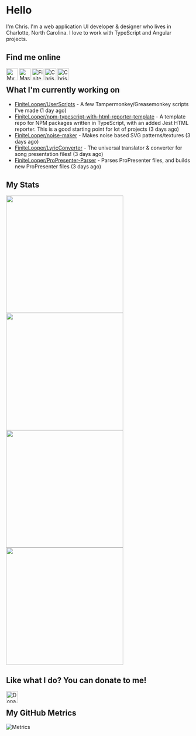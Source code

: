 # Hello
I'm Chris. I'm a web application UI developer & designer who lives in Charlotte, North Carolina. I love to work with TypeScript and Angular projects.


## Find me online
[<img align="left" width="32px" src="https://img.icons8.com/fluency/32/domain.png"               alt="My Portfolio Website" />](http://chrisbarr.me)
[<img align="left" width="32px" src="https://img.icons8.com/?size=2x&id=uf5LbKlNfuhx&format=png" alt="Mastodon" />](https://hachyderm.io/@FiniteLooper)
[<img align="left" width="32px" src="https://img.icons8.com/fluency/32/github.png"               alt="FiniteLooper | GitHub" />](http://github.com/FiniteLooper)
[<img align="left" width="32px" src="https://img.icons8.com/fluency/32/linkedin.png"             alt="Chris Barr | LinkedIn" />](https://linkedin.com/in/chrismbarr)
[<img align="left" width="32px" src="https://img.icons8.com/fluency/32/stackoverflow.png"        alt="Chris Barr | Stack Overflow" />](https://stackoverflow.com/users/79677/chris-barr)

<br/>

## What I'm currently working on

- [FiniteLooper/UserScripts](https://github.com/FiniteLooper/UserScripts) - A few Tampermonkey/Greasemonkey scripts I've made (1 day ago)
- [FiniteLooper/npm-typescript-with-html-reporter-template](https://github.com/FiniteLooper/npm-typescript-with-html-reporter-template) - A template repo for NPM packages written in TypeScript, with an added Jest HTML reporter. This is a good starting point for lot of projects  (3 days ago)
- [FiniteLooper/noise-maker](https://github.com/FiniteLooper/noise-maker) - Makes noise based SVG patterns/textures (3 days ago)
- [FiniteLooper/LyricConverter](https://github.com/FiniteLooper/LyricConverter) - The universal translator & converter for song presentation files! (3 days ago)
- [FiniteLooper/ProPresenter-Parser](https://github.com/FiniteLooper/ProPresenter-Parser) - Parses ProPresenter files, and builds new ProPresenter files (3 days ago)

## My Stats
<img
  src="https://github-profile-summary-cards.vercel.app/api/cards/stats?username=FiniteLooper&theme=github_dark"
  style="display: inline; width: 320px;"
/>
<img
  src="https://github-profile-summary-cards.vercel.app/api/cards/productive-time?username=FiniteLooper&theme=github_dark&utcOffset=-5"
  style="display: inline; width: 320px;"
/>
<br />
<img
  src="https://github-profile-summary-cards.vercel.app/api/cards/repos-per-language?username=FiniteLooper&theme=github_dark"
  style="display: inline; width: 320px;"
/>
<img
  src="https://github-profile-summary-cards.vercel.app/api/cards/most-commit-language?username=FiniteLooper&theme=github_dark"
  style="display: inline; width: 320px;"
/>
<br/>


## Like what I do?  You can donate to me!
[<img align="left" height="32px" src="https://www.paypalobjects.com/paypal-ui/logos/svg/paypal-color.svg"  alt="Donate to FiniteLooper via Paypal" />](https://paypal.me/chrisbarr)
<br/>

## My GitHub Metrics
<!-- https://metrics.lecoq.io -->
![Metrics](https://metrics.lecoq.io/FiniteLooper?template=classic&languages=1&stars=1&base=header%2C%20activity%2C%20community%2C%20repositories%2C%20metadata&base.indepth=false&base.hireable=false&base.skip=false&languages=false&languages.limit=8&languages.threshold=0%25&languages.other=false&languages.colors=github&languages.sections=most-used&languages.indepth=false&languages.analysis.timeout=15&languages.analysis.timeout.repositories=7.5&languages.categories=markup%2C%20programming&languages.recent.categories=markup%2C%20programming&languages.recent.load=300&languages.recent.days=14&stars=false&stars.limit=4&config.timezone=America%2FNew_York)
